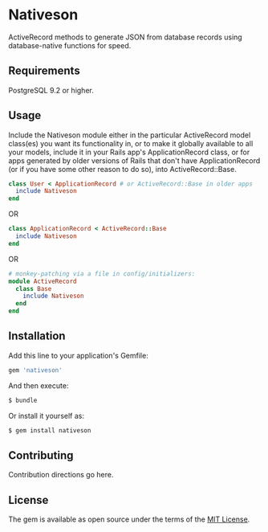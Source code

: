 # Nativeson

ActiveRecord methods to generate JSON from database records using database-native functions for speed.

## Requirements

PostgreSQL 9.2 or higher.

## Usage

Include the Nativeson module either in the particular ActiveRecord model class(es) you want its functionality in, or to make it globally available to all your models, include it in your Rails app's ApplicationRecord class, or for apps generated by older versions of Rails that don't have ApplicationRecord (or if you have some other reason to do so), into ActiveRecord::Base.

```ruby
class User < ApplicationRecord # or ActiveRecord::Base in older apps
  include Nativeson
end
```
OR
```ruby
class ApplicationRecord < ActiveRecord::Base
  include Nativeson
end
```
OR
```ruby
# monkey-patching via a file in config/initializers:
module ActiveRecord
  class Base
    include Nativeson
  end
end
```

## Installation
Add this line to your application's Gemfile:

```ruby
gem 'nativeson'
```

And then execute:
```bash
$ bundle
```

Or install it yourself as:
```bash
$ gem install nativeson
```

## Contributing
Contribution directions go here.

## License
The gem is available as open source under the terms of the [MIT License](https://opensource.org/licenses/MIT).
